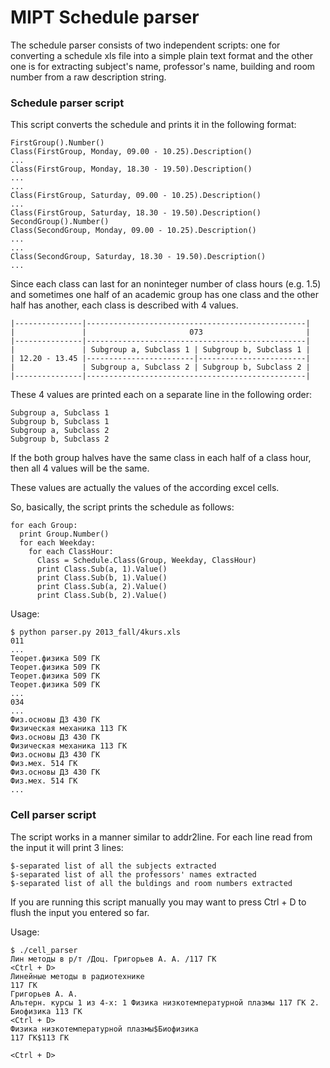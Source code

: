 MIPT Schedule parser
====================

The schedule parser consists of two independent scripts: one for converting
a schedule xls file into a simple plain text format and the other one is for
extracting subject's name, professor's name, building and room number from
a raw description string.

### Schedule parser script

This script converts the schedule and prints it in the following format:

    FirstGroup().Number()
    Class(FirstGroup, Monday, 09.00 - 10.25).Description()
    ...
    Class(FirstGroup, Monday, 18.30 - 19.50).Description()
    ...
    ...
    Class(FirstGroup, Saturday, 09.00 - 10.25).Description()
    ...
    Class(FirstGroup, Saturday, 18.30 - 19.50).Description()
    SecondGroup().Number()
    Class(SecondGroup, Monday, 09.00 - 10.25).Description()
    ...
    ...
    Class(SecondGroup, Saturday, 18.30 - 19.50).Description()
    ...

Since each class can last for an noninteger number of class hours (e.g. 1.5)
and sometimes one half of an academic group has one class and the other half
has another, each class is described with 4 values.

    |---------------|-------------------------------------------------|
    |               |                       073                       |
    |---------------|-------------------------------------------------|
    |               | Subgroup a, Subclass 1 | Subgroup b, Subclass 1 |
    | 12.20 - 13.45 |------------------------|------------------------|
    |               | Subgroup a, Subclass 2 | Subgroup b, Subclass 2 |
    |---------------|-------------------------------------------------|

These 4 values are printed each on a separate line in the following order:

    Subgroup a, Subclass 1
    Subgroup b, Subclass 1
    Subgroup a, Subclass 2
    Subgroup b, Subclass 2

If the both group halves have the same class in each half of a class hour,
then all 4 values will be the same.

These values are actually the values of the according excel cells.

So, basically, the script prints the schedule as follows:

    for each Group:
      print Group.Number()
      for each Weekday:
        for each ClassHour:
          Class = Schedule.Class(Group, Weekday, ClassHour)
          print Class.Sub(a, 1).Value()
          print Class.Sub(b, 1).Value()
          print Class.Sub(a, 2).Value()
          print Class.Sub(b, 2).Value()

Usage:

    $ python parser.py 2013_fall/4kurs.xls
    011
    ...
    Теорет.физика 509 ГК 
    Теорет.физика 509 ГК 
    Теорет.физика 509 ГК 
    Теорет.физика 509 ГК
    ...
    034
    ...
    Физ.основы ДЗ 430 ГК
    Физическая механика 113 ГК
    Физ.основы ДЗ 430 ГК
    Физическая механика 113 ГК
    Физ.основы ДЗ 430 ГК
    Физ.мех. 514 ГК
    Физ.основы ДЗ 430 ГК
    Физ.мех. 514 ГК
    ...


### Cell parser script

The script works in a manner similar to addr2line.
For each line read from the input it will print 3 lines:

    $-separated list of all the subjects extracted
    $-separated list of all the professors' names extracted
    $-separated list of all the buldings and room numbers extracted

If you are running this script manually you may want to press Ctrl + D to flush
the input you entered so far.

Usage:

    $ ./cell_parser
    Лин методы в р/т /Доц. Григорьев А. А. /117 ГК
    <Ctrl + D>
    Линейные методы в радиотехнике
    117 ГК
    Григорьев А. А.
    Альтерн. курсы 1 из 4-х: 1 Физика низкотемпературной плазмы 117 ГК 2. Биофизика 113 ГК
    <Ctrl + D>
    Физика низкотемпературной плазмы$Биофизика
    117 ГК$113 ГК
    
    <Ctrl + D>
